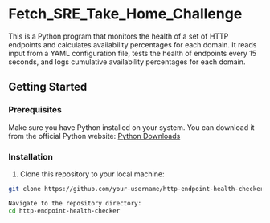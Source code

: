 # Fetch_SRE_Take_Home_Challenge


This is a Python program that monitors the health of a set of HTTP endpoints and calculates availability percentages for each domain. It reads input from a YAML configuration file, tests the health of endpoints every 15 seconds, and logs cumulative availability percentages for each domain.

## Getting Started

### Prerequisites

Make sure you have Python installed on your system. You can download it from the official Python website: [Python Downloads](https://www.python.org/downloads/)

### Installation

1. Clone this repository to your local machine:

```bash
git clone https://github.com/your-username/http-endpoint-health-checker.git

Navigate to the repository directory:
cd http-endpoint-health-checker

